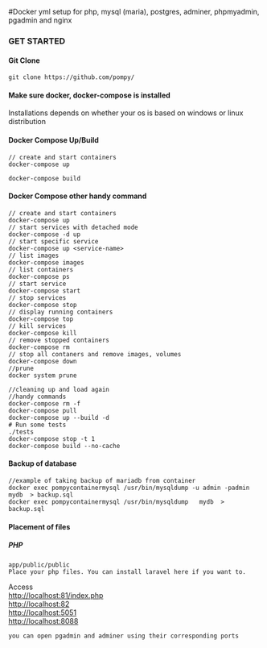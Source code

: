 #Docker yml setup for  php, mysql (maria), postgres, adminer, phpmyadmin, pgadmin and nginx 

### GET STARTED

#### Git Clone
```
git clone https://github.com/pompy/
```
#### Make sure docker, docker-compose is installed
Installations depends on whether your os is based on windows or linux distribution

#### Docker Compose Up/Build

```
// create and start containers
docker-compose up

docker-compose build
```

#### Docker Compose other handy command

```
// create and start containers
docker-compose up
// start services with detached mode
docker-compose -d up
// start specific service
docker-compose up <service-name>
// list images
docker-compose images
// list containers
docker-compose ps
// start service
docker-compose start
// stop services
docker-compose stop
// display running containers
docker-compose top
// kill services
docker-compose kill
// remove stopped containers
docker-compose rm
// stop all contaners and remove images, volumes
docker-compose down
//prune
docker system prune 

//cleaning up and load again
//handy commands
docker-compose rm -f
docker-compose pull
docker-compose up --build -d
# Run some tests
./tests
docker-compose stop -t 1
docker-compose build --no-cache

```
#### Backup of database
```
//example of taking backup of mariadb from container 
docker exec pompycontainermysql /usr/bin/mysqldump -u admin -padmin mydb  > backup.sql
docker exec pompycontainermysql /usr/bin/mysqldump   mydb  > backup.sql

```

#### Placement of files

##### PHP
```
app/public/public
Place your php files. You can install laravel here if you want to.

```
Access   
<http://localhost:81/index.php>   
<http://localhost:82>  
<http://localhost:5051>  
<http://localhost:8088>  
```
you can open pgadmin and adminer using their corresponding ports

```